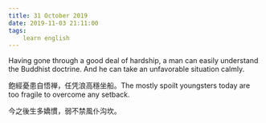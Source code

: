 ```yaml
---
title: 31 October 2019
date: 2019-11-03 21:11:00
tags:
    learn english
---
```

Having gone through a good deal of
hardship, a man can easily understand the Buddhist doctrine. And he can take an
unfavorable situation calmly.  

飽經憂患自悟禅，任凭浪高穩坐船。The mostly spoilt youngsters today are too
fragile to overcome any setback.

今之後生多嬌慣，弱不禁風仆沟坎。